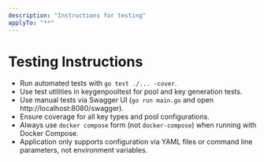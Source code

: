 ```yaml
---
description: "Instructions for testing"
applyTo: "**"
---
```

# Testing Instructions

- Run automated tests with `go test ./... -cover`.
- Use test utilities in keygenpooltest for pool and key generation tests.
- Use manual tests via Swagger UI (`go run main.go` and open http://localhost:8080/swagger).
- Ensure coverage for all key types and pool configurations.
- Always use `docker compose` form (not `docker-compose`) when running with Docker Compose.
- Application only supports configuration via YAML files or command line parameters, not environment variables.
